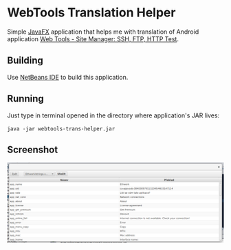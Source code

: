 # WebTools Translation Helper

Simple [JavaFX][1] application that helps me with translation of Android application [Web Tools - Site Manager: SSH, FTP, HTTP Test][2].

## Building

Use [NetBeans IDE][3] to build this application.

## Running

Just type in terminal opened in the directory where application's JAR lives:

	java -jar webtools-trans-helper.jar

## Screenshot

![WebTools Translation Helper](screenshot-01.png "WebTools Translation Helper running on Ubuntu Linux")

[1]: https://www.java.com/
[2]: https://play.google.com/store/apps/details?id=webtools.ddm.com.webtools
[3]: http://netbeans.org/

